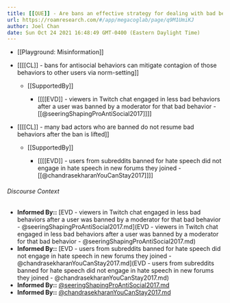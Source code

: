 ```yaml
---
title: [[QUE]] - Are bans an effective strategy for dealing with bad behaviors in online social media settings?
url: https://roamresearch.com/#/app/megacoglab/page/q9M1UmiKJ
author: Joel Chan
date: Sun Oct 24 2021 16:48:49 GMT-0400 (Eastern Daylight Time)
---
```


- [[Playground: Misinformation]]
- [[[[CL]] - bans for antisocial behaviors can mitigate contagion of those behaviors to other users via norm-setting]]

    - [[SupportedBy]]

        - [[[[EVD]] - viewers in Twitch chat engaged in less bad behaviors after a user was banned by a moderator for that bad behavior - [[@seeringShapingProAntiSocial2017]]]]
- [[[[CL]] - many bad actors who are banned do not resume bad behaviors after the ban is lifted]]

    - [[SupportedBy]]

        - [[[[EVD]] - users from subreddits banned for hate speech did not engage in hate speech in new forums they joined - [[@chandrasekharanYouCanStay2017]]]]

###### Discourse Context

- **Informed By::** [EVD - viewers in Twitch chat engaged in less bad behaviors after a user was banned by a moderator for that bad behavior - @seeringShapingProAntiSocial2017.md](EVD - viewers in Twitch chat engaged in less bad behaviors after a user was banned by a moderator for that bad behavior - @seeringShapingProAntiSocial2017.md)
- **Informed By::** [EVD - users from subreddits banned for hate speech did not engage in hate speech in new forums they joined - @chandrasekharanYouCanStay2017.md](EVD - users from subreddits banned for hate speech did not engage in hate speech in new forums they joined - @chandrasekharanYouCanStay2017.md)
- **Informed By::** [@seeringShapingProAntiSocial2017.md](@seeringShapingProAntiSocial2017.md)
- **Informed By::** [@chandrasekharanYouCanStay2017.md](@chandrasekharanYouCanStay2017.md)
